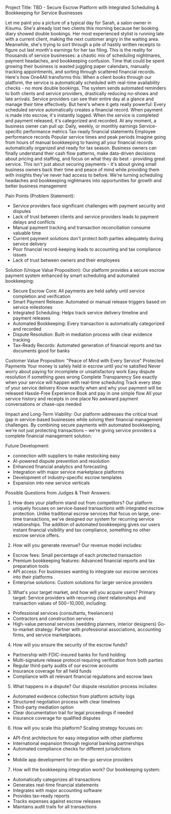 
Project Title:
TBD - Secure Escrow Platform with Integrated Scheduling & Bookkeeping for Service Businesses

Let me paint you a picture of a typical day for Sarah, a salon owner in Kisumu. She's already lost two clients this morning because her booking diary showed double bookings. Her most experienced stylist is running late with a current client, making the next customer angry in the waiting area. Meanwhile, she's trying to sort through a pile of hastily written receipts to figure out last month's earnings for her tax filing.
This is the reality for thousands of service businesses: a chaotic mix of scheduling nightmares, payment headaches, and bookkeeping confusion. Time that could be spent growing their business is wasted juggling paper calendars, manually tracking appointments, and sorting through scattered financial records.
Here's how One4All transforms this:
When a client books through our platform, the service is automatically scheduled with real-time availability checks - no more double bookings. The system sends automated reminders to both clients and service providers, drastically reducing no-shows and late arrivals. Service providers can see their entire day at a glance and manage their time effectively.
But here's where it gets really powerful: Every scheduled service automatically creates a financial record. When payment is made into escrow, it's instantly logged. When the service is completed and payment released, it's categorized and recorded. At any moment, a business owner can pull up:
Daily, weekly, or monthly earnings
Service-specific performance metrics
Tax-ready financial statements
Employee performance records
Popular service times and peak periods
Imagine going from hours of manual bookkeeping to having all your financial records automatically organized and ready for tax season. Business owners can finally understand their cash flow patterns, make data-driven decisions about pricing and staffing, and focus on what they do best - providing great service.
This isn't just about securing payments - it's about giving small business owners back their time and peace of mind while providing them with insights they've never had access to before. We're turning scheduling headaches and bookkeeping nightmares into opportunities for growth and better business management




Pain Points (Problem Statement):
- Service providers face significant challenges with payment security and disputes
- Lack of trust between clients and service providers leads to payment delays and conflicts
- Manual payment tracking and transaction reconciliation consume valuable time
- Current payment solutions don't protect both parties adequately during service delivery
- Poor financial record-keeping leads to accounting and tax compliance issues
- Lack of trust between owners and their employees


Solution (Unique Value Proposition):
Our platform provides a secure escrow payment system enhanced by smart scheduling and automated bookkeeping:
- Secure Escrow Core: All payments are held safely until service completion and verification
- Smart Payment Release: Automated or manual release triggers based on service milestones
- Integrated Scheduling: Helps track service delivery timeline and payment releases
- Automated Bookkeeping: Every transaction is automatically categorized and recorded
- Dispute Resolution: Built-in mediation process with clear evidence tracking
- Tax-Ready Records: Automated generation of financial reports and tax documents good for banks

Customer Value Proposition: "Peace of Mind with Every Service"
Protected Payments
Your money is safely held in escrow until you're satisfied
Never worry about paying for incomplete or unsatisfactory work
Easy dispute resolution if something goes wrong
Complete Transparency
See exactly when your service will happen with real-time scheduling
Track every step of your service delivery
Know exactly when and why your payment will be released
Hassle-Free Experience
Book and pay in one simple flow
All your service history and receipts in one place
No awkward payment conversations or chase-ups needed






Impact and Long-Term Viability:
Our platform addresses the critical trust gap in service-based businesses while solving their financial management challenges. By combining secure payments with automated bookkeeping, we're not just protecting transactions – we're giving service providers a complete financial management solution.

Future Development:
- connection with suppliers to make restocking easy
- AI-powered dispute prevention and resolution
- Enhanced financial analytics and forecasting
- Integration with major service marketplace platforms
- Development of industry-specific escrow templates
- Expansion into new service verticals


Possible Questions from Judges & Their Answers:

1. How does your platform stand out from competitors?
Our platform uniquely focuses on service-based transactions with integrated escrow protection. Unlike traditional escrow services that focus on large, one-time transactions, we've designed our system for recurring service relationships. The addition of automated bookkeeping gives our users instant financial visibility and tax compliance, something no other escrow service offers.

2. How will you generate revenue?
Our revenue model includes:
- Escrow fees: Small percentage of each protected transaction
- Premium bookkeeping features: Advanced financial reports and tax preparation tools
- API access: For businesses wanting to integrate our escrow services into their platforms
- Enterprise solutions: Custom solutions for larger service providers

3. What's your target market, and how will you acquire users?
Primary target: Service providers with recurring client relationships and transaction values of $500-$10,000, including:
- Professional services (consultants, freelancers)
- Contractors and construction services
- High-value personal services (wedding planners, interior designers)
Go-to-market strategy: Partner with professional associations, accounting firms, and service marketplaces.

4. How will you ensure the security of the escrow funds?
- Partnership with FDIC-insured banks for fund holding
- Multi-signature release protocol requiring verification from both parties
- Regular third-party audits of our escrow accounts
- Insurance coverage for all held funds
- Compliance with all relevant financial regulations and escrow laws

5. What happens in a dispute?
Our dispute resolution process includes:
- Automated evidence collection from platform activity logs
- Structured negotiation process with clear timelines
- Third-party mediation option
- Clear documentation trail for legal proceedings if needed
- Insurance coverage for qualified disputes

6. How will you scale this platform?
Scaling strategy focuses on:
- API-first architecture for easy integration with other platforms
- International expansion through regional banking partnerships
- Automated compliance checks for different jurisdictions
- 
- Mobile app development for on-the-go service providers

7. How will the bookkeeping integration work?
Our bookkeeping system:
- Automatically categorizes all transactions
- Generates real-time financial statements
- Integrates with major accounting software
- Provides tax-ready reports
- Tracks expenses against escrow releases
- Maintains audit trails for all transactions





